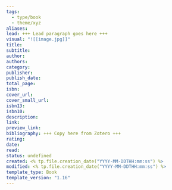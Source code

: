 ```yaml
---
tags:
  - type/book
  - theme/xyz
aliases:
lead: +++ Lead paragraph goes here +++
visual: "![[image.jpg]]"
title:
subtitle:
author:
authors:
category:
publisher:
publish_date:
total_page:
isbn:
cover_url:
cover_small_url:
isbn13:
isbn10:
description:
link:
preview_link:
bibliography: +++ Copy here from Zotero +++
rating:
date:
read:
status: undefined
created: <% tp.file.creation_date("YYYY-MM-DDTHH:mm:ss") %>
modified: <% tp.file.creation_date("YYYY-MM-DDTHH:mm:ss") %>
template_type: Book
template_version: "1.16"
---
```

<!-- 
rating: ⭐️⭐️⭐️    // 1 to 3 stars
date: 2024             // when started reading
read: 2024             // when finished reading
status: undefined, backlog, to read, reading, completed, stopped
*** See "Template Help" below for using properties ***
-->






